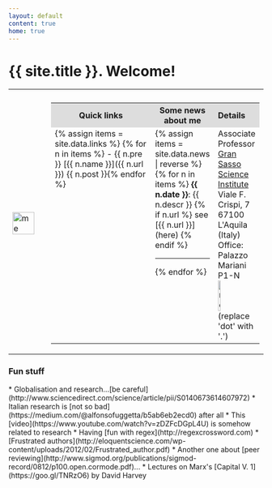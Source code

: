 ```yaml
---
layout: default
content: true
home: true
---
```


# {{ site.title }}. Welcome!
 <table>
  <tr>
    <th style="width:15; text-align:left"></th>
    <th style="width:85%; text-align:center"></th>
  </tr>
 <tr>
 <td>
 <div>
     <img alt="me" src="/home/me.jpg" width="85%" />
 </div>
 </td>
 <td>
 <table>
  <tr>
    <th style="width:50%; background:#dddddd; text-align:center">Quick links</th>
    <th style="width:30%; background:#dddddd; text-align:center">Some news about me</th>
    <th style="width:20%; background:#dddddd; text-align:left">Details</th>
  </tr>
  <tr>
<td class="quicklinks" valign="top" markdown="1">
{% assign items = site.data.links %}
{% for n in items %}
- {{ n.pre }} [{{ n.name }}]({{ n.url }}) {{ n.post }}{% endfor %}
</td>
<td class="mkd" valign="top" markdown="1">
{% assign items = site.data.news | reverse %}
<!-- <marquee behavior="scroll" direction="up" width="100%" height="150px" vspace="0px" scrolldelay="180" SCROLLAMOUNT="6"> -->
{% for n in items %}
<b>{{ n.date }}</b>: {{ n.descr }} {% if n.url %} see [{{ n.url }}](here) {% endif %}
<hr>{% endfor %}
<!-- </marquee> -->
</td>
<td class="mkd" valign="top">
    Associate Professor
	<br/><a href="https://www.gssi.it">Gran Sasso Science Institute</a>
	<br/>Viale F. Crispi, 7
	<br/>67100 L'Aquila (Italy)
	<br/>Office: Palazzo Mariani P1-N
	<br/><a href="mailto:emiliodottuosto@gssi.it"><img alt="me" src="/home/email.jpg" width="25%" /></a> (replace 'dot' with '.')
  </td>
  </tr>
</table>
 </td>
 </tr>
 </table>

<!-- <marquee behavior="scroll" direction="left" width="100%" height="150px" vspace="0px" scrolldelay="200" SCROLLAMOUNT="10"> -->
### Fun stuff
<div markdown="1" class="fun">
* Globalisation and research...[be careful](http://www.sciencedirect.com/science/article/pii/S0140673614607972)
* Italian research is [not so bad](https://medium.com/@alfonsofuggetta/b5ab6eb2ecd0) after all
* This [video](https://www.youtube.com/watch?v=zDZFcDGpL4U) is somehow related to research
* Having [fun with regex](http://regexcrossword.com)
* [Frustrated authors](http://eloquentscience.com/wp-content/uploads/2012/02/Frustrated_author.pdf)
* Another one about [peer reviewing](http://www.sigmod.org/publications/sigmod-record/0812/p100.open.cormode.pdf)...
* Lectures on Marx's [Capital V. 1](https://goo.gl/TNRzO6) by David Harvey
</div>
<!-- </marquee> -->
